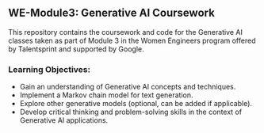 ## WE-Module3: Generative AI Coursework

This repository contains the coursework and code for the Generative AI classes taken as part of Module 3 in the Women Engineers program offered by Talentsprint and supported by Google.

### Learning Objectives:

* Gain an understanding of Generative AI concepts and techniques.
* Implement a Markov chain model for text generation.
* Explore other generative models (optional, can be added if applicable).
* Develop critical thinking and problem-solving skills in the context of Generative AI applications.
